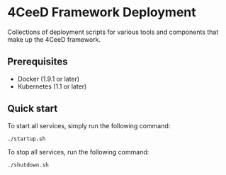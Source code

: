 4CeeD Framework Deployment
====

Collections of deployment scripts for various tools and components that make up the 4CeeD framework.

## Prerequisites
- Docker (1.9.1 or later)
- Kubernetes (1.1 or later)

## Quick start
To start all services, simply run the following command:
```
./startup.sh
```

To stop all services, run the following command:
```
./shutdown.sh
```
